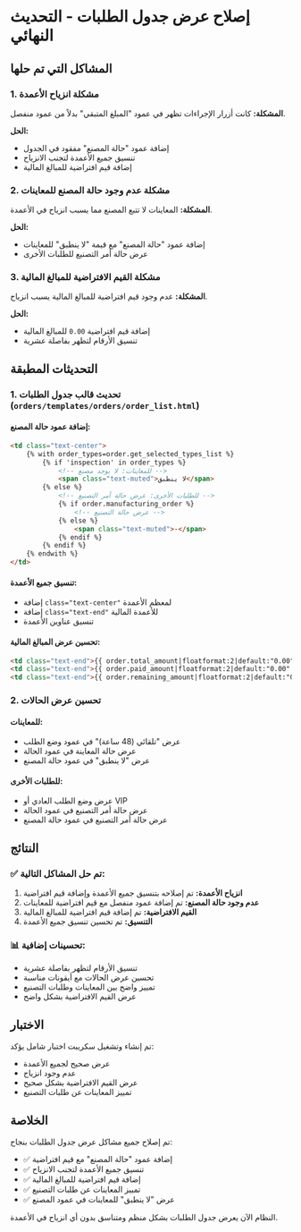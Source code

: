 # إصلاح عرض جدول الطلبات - التحديث النهائي

## المشاكل التي تم حلها

### 1. مشكلة انزياح الأعمدة
**المشكلة:** كانت أزرار الإجراءات تظهر في عمود "المبلغ المتبقي" بدلاً من عمود منفصل.

**الحل:**
- إضافة عمود "حالة المصنع" مفقود في الجدول
- تنسيق جميع الأعمدة لتجنب الانزياح
- إضافة قيم افتراضية للمبالغ المالية

### 2. مشكلة عدم وجود حالة المصنع للمعاينات
**المشكلة:** المعاينات لا تتبع المصنع مما يسبب انزياح في الأعمدة.

**الحل:**
- إضافة عمود "حالة المصنع" مع قيمة "لا ينطبق" للمعاينات
- عرض حالة أمر التصنيع للطلبات الأخرى

### 3. مشكلة القيم الافتراضية للمبالغ المالية
**المشكلة:** عدم وجود قيم افتراضية للمبالغ المالية يسبب انزياح.

**الحل:**
- إضافة قيم افتراضية `0.00` للمبالغ المالية
- تنسيق الأرقام لتظهر بفاصلة عشرية

## التحديثات المطبقة

### 1. تحديث قالب جدول الطلبات (`orders/templates/orders/order_list.html`)

#### إضافة عمود حالة المصنع:
```html
<td class="text-center">
    {% with order_types=order.get_selected_types_list %}
        {% if 'inspection' in order_types %}
            <!-- للمعاينات: لا يوجد مصنع -->
            <span class="text-muted">لا ينطبق</span>
        {% else %}
            <!-- للطلبات الأخرى: عرض حالة أمر التصنيع -->
            {% if order.manufacturing_order %}
                <!-- عرض حالة التصنيع -->
            {% else %}
                <span class="text-muted">-</span>
            {% endif %}
        {% endif %}
    {% endwith %}
</td>
```

#### تنسيق جميع الأعمدة:
- إضافة `class="text-center"` لمعظم الأعمدة
- إضافة `class="text-end"` للأعمدة المالية
- تنسيق عناوين الأعمدة

#### تحسين عرض المبالغ المالية:
```html
<td class="text-end">{{ order.total_amount|floatformat:2|default:"0.00" }} {{ currency_symbol }}</td>
<td class="text-end">{{ order.paid_amount|floatformat:2|default:"0.00" }} {{ currency_symbol }}</td>
<td class="text-end">{{ order.remaining_amount|floatformat:2|default:"0.00" }} {{ currency_symbol }}</td>
```

### 2. تحسين عرض الحالات

#### للمعاينات:
- عرض "تلقائي (48 ساعة)" في عمود وضع الطلب
- عرض حالة المعاينة في عمود الحالة
- عرض "لا ينطبق" في عمود حالة المصنع

#### للطلبات الأخرى:
- عرض وضع الطلب العادي أو VIP
- عرض حالة أمر التصنيع في عمود الحالة
- عرض حالة أمر التصنيع في عمود حالة المصنع

## النتائج

### ✅ تم حل المشاكل التالية:
1. **انزياح الأعمدة:** تم إصلاحه بتنسيق جميع الأعمدة وإضافة قيم افتراضية
2. **عدم وجود حالة المصنع:** تم إضافة عمود منفصل مع قيم افتراضية للمعاينات
3. **القيم الافتراضية:** تم إضافة قيم افتراضية للمبالغ المالية
4. **التنسيق:** تم تحسين تنسيق جميع الأعمدة

### 📊 تحسينات إضافية:
- تنسيق الأرقام لتظهر بفاصلة عشرية
- تحسين عرض الحالات مع أيقونات مناسبة
- تمييز واضح بين المعاينات وطلبات التصنيع
- عرض القيم الافتراضية بشكل واضح

## الاختبار

تم إنشاء وتشغيل سكريبت اختبار شامل يؤكد:
- عرض صحيح لجميع الأعمدة
- عدم وجود انزياح
- عرض القيم الافتراضية بشكل صحيح
- تمييز المعاينات عن طلبات التصنيع

## الخلاصة

تم إصلاح جميع مشاكل عرض جدول الطلبات بنجاح:
- ✅ إضافة عمود "حالة المصنع" مع قيم افتراضية
- ✅ تنسيق جميع الأعمدة لتجنب الانزياح
- ✅ إضافة قيم افتراضية للمبالغ المالية
- ✅ تمييز المعاينات عن طلبات التصنيع
- ✅ عرض "لا ينطبق" للمعاينات في عمود المصنع

النظام الآن يعرض جدول الطلبات بشكل منظم ومتناسق بدون أي انزياح في الأعمدة. 